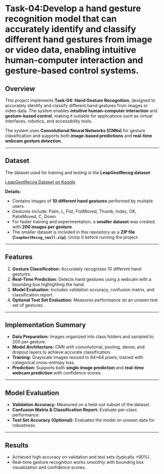 # Task-04:Develop a hand gesture recognition model that can accurately identify and classify different hand gestures from image or video data, enabling intuitive human-computer interaction and gesture-based control systems.

## Overview

This project implements **Task-04: Hand Gesture Recognition**, designed to accurately identify and classify different hand gestures from images or video data. The system enables **intuitive human-computer interaction** and **gesture-based control**, making it suitable for applications such as virtual interfaces, robotics, and accessibility tools.

The system uses **Convolutional Neural Networks (CNNs)** for gesture classification and supports both **image-based predictions** and **real-time webcam gesture detection**.

---

## Dataset

The dataset used for training and testing is the **LeapGestRecog dataset**:

[LeapGestRecog Dataset on Kaggle](https://www.kaggle.com/gti-upm/leapgestrecog)

**Details:**

* Contains images of **10 different hand gestures** performed by multiple users.
* Gestures include: Palm, L, Fist, FistMoved, Thumb, Index, OK, PalmMoved, C, Down.
* For faster training and experimentation, a **smaller dataset** was created with **200 images per gesture**.
* The smaller dataset is included in this repository as a **ZIP file (`leapGestRecog_small.zip`)**. Unzip it before running the project.

---

## Features

1. **Gesture Classification:** Accurately recognizes 10 different hand gestures.
2. **Real-Time Prediction:** Detects hand gestures using a webcam with a bounding box highlighting the hand.
3. **Model Evaluation:** Includes validation accuracy, confusion matrix, and classification report.
4. **Optional Test Set Evaluation:** Measures performance on an unseen test set of gestures.

---

## Implementation Summary

* **Data Preparation:** Images organized into class folders and sampled to 200 per gesture.
* **Model Architecture:** CNN with convolutional, pooling, dense, and dropout layers to achieve accurate classification.
* **Training:** Grayscale images resized to 64×64 pixels; trained with categorical cross-entropy loss.
* **Prediction:** Supports both **single image prediction** and **real-time webcam prediction** with confidence scores.

---

## Model Evaluation

* **Validation Accuracy:** Measured on a held-out subset of the dataset.
* **Confusion Matrix & Classification Report:** Evaluate per-class performance.
* **Test Set Accuracy (Optional):** Evaluates the model on unseen data for robustness.

---

## Results

* Achieved high accuracy on validation and test sets (typically >90%).
* Real-time gesture recognition works smoothly with bounding box visualization and confidence scores.

